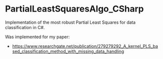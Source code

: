 # PartialLeastSquaresAlgo_CSharp
Implementation of the most robust Partial Least Squares for data classification in C#.

Was implemented for my paper:
- https://www.researchgate.net/publication/279279292_A_kernel_PLS_based_classification_method_with_missing_data_handling
